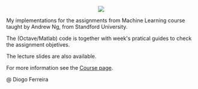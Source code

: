 <p align="center">
    <img src="https://d3njjcbhbojbot.cloudfront.net/api/utilities/v1/imageproxy/https://coursera.s3.amazonaws.com/topics/ml/large-icon.png">
</p>

My implementations for the assignments from Machine Learning course taught by Andrew Ng, from Standford University.

The (Octave/Matlab) code is together with week's pratical guides to check the assignment objetives.

The lecture slides are also available.

For more information see the [Course page](https://www.coursera.org/learn/machine-learning/home).

@ Diogo Ferreira
